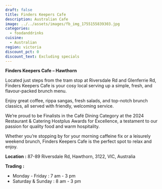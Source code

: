 ```yaml
---
draft: false
title: Finders Keepers Cafe
description: Australian Cafe
image: ../../assets/images/fb_img_1755155839303.jpg
categories:
  - foodanddrinks
cuisine:
  - Australian
region: victoria
discount_pct: 0
discount_text: Excluding specials
---
```

**Finders Keepers Cafe – Hawthorn**

Located just steps from the tram stop at Riversdale Rd and Glenferrie Rd, Finders Keepers Cafe is your cosy local serving up a simple, fresh, and flavour-packed brunch menu.

Enjoy great coffee, rippa sangas, fresh salads, and top-notch brunch classics, all served with friendly, welcoming service.

We’re proud to be Finalists in the Café Dining Category at the 2024 Restaurant & Catering Hostplus Awards for Excellence, a testament to our passion for quality food and warm hospitality.

Whether you’re stopping by for your morning caffeine fix or a leisurely weekend brunch, Finders Keepers Cafe is the perfect spot to relax and enjoy.

**Location :** 87-89 Riversdale Rd, Hawthorn, 3122, VIC, Australia

**Trading :**

* Monday - Friday : 7 am - 3 pm
* Saturday & Sunday : 8 am - 3 pm
